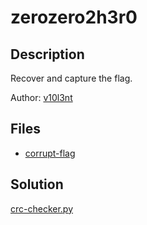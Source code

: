 # zerozero2h3r0

## Description

Recover and capture the flag. 

Author: [v10l3nt](https://www.tjoconnor.org/vita)

## Files

* [corrupt-flag](files/corrupt-flag)

## Solution

[crc-checker.py](crc-checker.py)